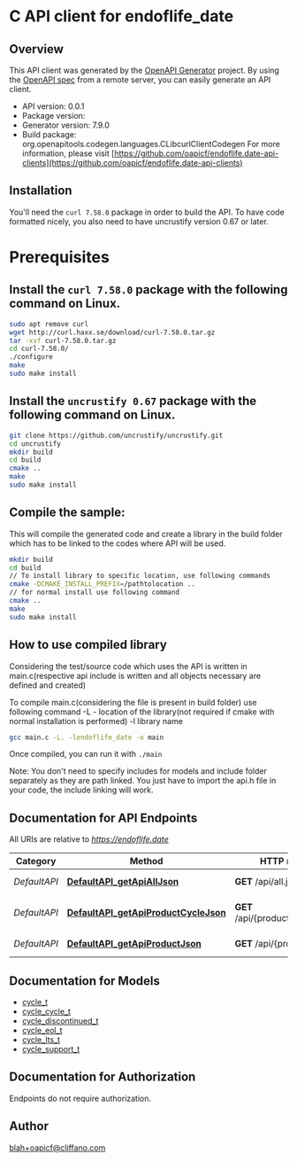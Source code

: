 # C API client for endoflife_date

## Overview
This API client was generated by the [OpenAPI Generator](https://openapi-generator.tech) project. By using the [OpenAPI spec](https://openapis.org) from a remote server, you can easily generate an API client.

- API version: 0.0.1
- Package version: 
- Generator version: 7.9.0
- Build package: org.openapitools.codegen.languages.CLibcurlClientCodegen
For more information, please visit [https://github.com/oapicf/endoflife.date-api-clients](https://github.com/oapicf/endoflife.date-api-clients)

## Installation
You'll need the `curl 7.58.0` package in order to build the API. To have code formatted nicely, you also need to have uncrustify version 0.67 or later.

# Prerequisites

## Install the `curl 7.58.0` package with the following command on Linux.
```bash
sudo apt remove curl
wget http://curl.haxx.se/download/curl-7.58.0.tar.gz
tar -xvf curl-7.58.0.tar.gz
cd curl-7.58.0/
./configure
make
sudo make install
```
## Install the `uncrustify 0.67` package with the following command on Linux.
```bash
git clone https://github.com/uncrustify/uncrustify.git
cd uncrustify
mkdir build
cd build
cmake ..
make
sudo make install
```

## Compile the sample:
This will compile the generated code and create a library in the build folder which has to be linked to the codes where API will be used.
```bash
mkdir build
cd build
// To install library to specific location, use following commands
cmake -DCMAKE_INSTALL_PREFIX=/pathtolocation ..
// for normal install use following command
cmake ..
make
sudo make install
```
## How to use compiled library
Considering the test/source code which uses the API is written in main.c(respective api include is written and all objects necessary are defined and created)

To compile main.c(considering the file is present in build folder) use following command
-L - location of the library(not required if cmake with normal installation is performed)
-l library name
```bash
gcc main.c -L. -lendoflife_date -o main
```
Once compiled, you can run it with ``` ./main ```

Note: You don't need to specify includes for models and include folder separately as they are path linked. You just have to import the api.h file in your code, the include linking will work.

## Documentation for API Endpoints

All URIs are relative to *https://endoflife.date*

Category | Method | HTTP request | Description
------------ | ------------- | ------------- | -------------
*DefaultAPI* | [**DefaultAPI_getApiAllJson**](docs/DefaultAPI.md#DefaultAPI_getApiAllJson) | **GET** /api/all.json | All Products
*DefaultAPI* | [**DefaultAPI_getApiProductCycleJson**](docs/DefaultAPI.md#DefaultAPI_getApiProductCycleJson) | **GET** /api/{product}/{cycle}.json | Single cycle details
*DefaultAPI* | [**DefaultAPI_getApiProductJson**](docs/DefaultAPI.md#DefaultAPI_getApiProductJson) | **GET** /api/{product}.json | Get All Details


## Documentation for Models

 - [cycle_t](docs/cycle.md)
 - [cycle_cycle_t](docs/cycle_cycle.md)
 - [cycle_discontinued_t](docs/cycle_discontinued.md)
 - [cycle_eol_t](docs/cycle_eol.md)
 - [cycle_lts_t](docs/cycle_lts.md)
 - [cycle_support_t](docs/cycle_support.md)


## Documentation for Authorization

Endpoints do not require authorization.


## Author

blah+oapicf@cliffano.com

